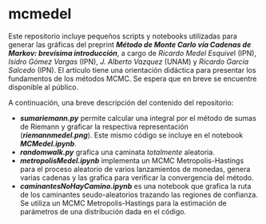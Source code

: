 # mcmedel
Este repositorio incluye pequeños scripts y notebooks utilizadas para generar las gráficas del preprint
***Método de Monte Carlo vía Cadenas de Markov: brevísima introducción***, a cargo de 
*Ricardo Medel Esquive*l (IPN), *Isidro Gómez Vargas* (IPN), *J. Alberto Vazquez* (UNAM) y *Ricardo García Salcedo* (IPN). 
El artículo 
tiene una orientación didáctica para presentar los fundamentos de los métodos MCMC. Se espera que en breve
se encuentre disponible al público.

A continuación, una breve descripción del contenido del repositorio: 

  - ***sumariemann.py*** permite calcular una integral por el método de sumas de Riemann y graficar la respectiva representación 
  (***riemannmedel.png***). Este mismo código se incluye en el notebook ***MCMedel.ipynb***.
  - ***randomwalk.py*** grafica una caminata *totalmente* aleatoria.
  - ***metropolisMedel.ipynb*** implementa un MCMC Metropolis-Hastings para el proceso aleatorio de varios 
  lanzamientos de monedas, genera varias cadenas y las grafica para verificar la convergencia del método. 
  - ***caminantesNoHayCamino.ipynb*** es una notebook que grafica la ruta de los caminantes seudo-aleatorios 
  trazando las regiones de confianza. Se utiliza un MCMC Metropolis-Hastings para la estimación de parámetros 
  de una distribución dada en el código. 
